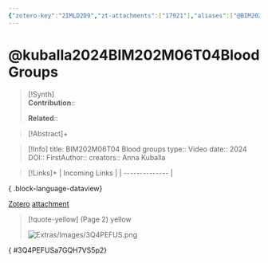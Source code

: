 ```yaml
---
{"zotero-key":"2IMLD2D9","zt-attachments":["17921"],"aliases":["@BIM202M06T04 Blood groups"],"keywords":null,"FirstAuthor":"[[ Anna Kuballa]]","tags":["source/video","Uni/BIM202"],"dg-publish":true,"permalink":"/sources/video/kuballa2024-bim-202-m06-t04-blood-groups/","dgPassFrontmatter":true}
---
```


# @kuballa2024BIM202M06T04BloodGroups

>[!Synth]  
>**Contribution**::  
>  
>**Related**:: 
>  

> [!Abstract]+
> 

> [!Info]
> title: BIM202M06T04 Blood groups
> type:: Video 
> date:: 2024
> DOI:: 
> FirstAuthor:: 
> creators:: Anna Kuballa

> [!Links]+
>  | Incoming Links |
> | -------------- |
> 
{ .block-language-dataview}


[Zotero](zotero://select/library/items/2IMLD2D9) [attachment](<file:///Users/nathanmaxwell/Zotero/storage/7GQH7VS5/Week%206%20Genetics%20Slides%20pages%2033%20-%2035.pdf>)

> [!quote-yellow] (Page 2) yellow
> 
> ![Extras/Images/3Q4PEFUS.png](/img/user/Extras/Images/3Q4PEFUS.png)
>
{ #3Q4PEFUSa7GQH7VS5p2}

